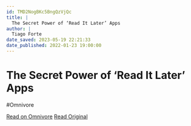 ```yaml
---
id: TMD2NogBKc5BngQzVjQc
title: |
  The Secret Power of ‘Read It Later’ Apps
author: |
  Tiago Forte
date_saved: 2023-05-19 22:21:33
date_published: 2022-01-23 19:00:00
---
```


# The Secret Power of ‘Read It Later’ Apps
#Omnivore

[Read on Omnivore](https://omnivore.app/me/the-secret-power-of-read-it-later-apps-18836f655b0)
[Read Original](https://fortelabs.co/blog/the-secret-power-of-read-it-later-apps)

